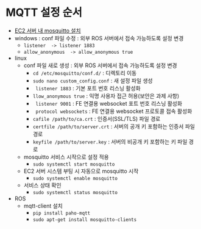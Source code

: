 # MQTT 설정 순서
- [EC2 서버 내 mosquitto 설치](https://changun516.tistory.com/201)
- windows : conf 파일 수정 : 외부 ROS 서버에서 접속 가능하도록 설정 변경
    - ``` listener  -> listener 1883 ```
    - ``` allow_anonymous  -> allow_anonymous true ```
- linux
    - conf 파일 새로 생성 : 외부 ROS 서버에서 접속 가능하도록 설정 변경
        - ```cd /etc/mosquitto/conf.d/``` : 디렉토리 이동
        - ```sudo nano custom_config.conf``` : 새 설정 파일 생성
        - ``` listener 1883``` : 기본 포트 번호 리스닝 활성화
        - ``` llow_anonymous true ``` : 익명 사용자 접근 허용(보안은 과제 사항)
        - ``` listener 9001``` : FE 연결용 websocket 포트 번호 리스닝 활성화
        - ``` protocol websockets``` : FE 연결용 websocket 프로토콜 접속 활성화
        - ```cafile /path/to/ca.crt``` : 인증서(SSL/TLS) 파일 경로
        - ```certfile /path/to/server.crt``` : 서버의 공개 키 포함하는 인증서 파일 경로
        - ```keyfile /path/to/server.key``` : 서버의 비공개 키 포함하는 키 파일 경로
    - mosquitto 서비스 시작으로 설정 적용
        - ```sudo systemctl start mosquitto```
    - EC2 서버 시스템 부팅 시 자동으로 mosquitto 시작
        - ```sudo systemctl enable mosquitto```
    - 서비스 상태 확인
        - ```sudo systemctl status mosquitto```
- ROS
    - mqtt-client 설치
        - ```pip install paho-mqtt```
        - ```sudo apt-get install mosquitto-clients```

